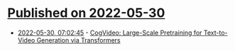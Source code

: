 # [Published on 2022-05-30](index.md)

* [2022-05-30, 07:02:45](https://news.ycombinator.com/item?id=31556214) - [CogVideo: Large-Scale Pretraining for Text-to-Video Generation via Transformers](https://github.com/THUDM/CogVideo)
